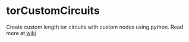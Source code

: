 # torCustomCircuits
Create custom length tor circuits with custom nodes using python.
Read more at [wiki](https://github.com/aditya18007/tor-custom-circuits/wiki)
